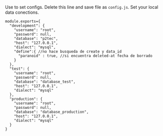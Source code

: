 Use to set configs. Delete this line and save file as `config.js`. Set your local data conections.

```
module.exports={
  "development": {
    "username": "root",
    "password": null,
    "database": "p2tec",
    "host": "127.0.0.1",
    "dialect": "mysql",
    "define":{ //no hace busqueda de create y data_id
      "paranoid" : true, //si encuentra deleted-at fecha de borrado
    }
  },
  "test": {
    "username": "root",
    "password": null,
    "database": "database_test",
    "host": "127.0.0.1",
    "dialect": "mysql"
  },
  "production": {
    "username": "root",
    "password": null,
    "database": "database_production",
    "host": "127.0.0.1",
    "dialect": "mysql"
  }
}
```